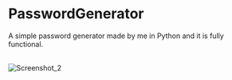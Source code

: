 # PasswordGenerator
A simple password generator made by me in Python and it is fully functional.
<br>
<br>


![Screenshot_2](https://github.com/DarkSaibot/-PasswordGenerator/assets/86971123/d4b664d3-29da-4576-ab68-4d71eb7dedc6)
